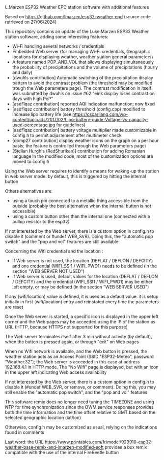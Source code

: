 L.Marzen ESP32 Weather EPD station software with additional features 

Based on https://github.com/lmarzen/esp32-weather-epd (source code retrieved on 27/06/2024) 

This repository contains an update of the Luke Marzen ESP32 Weather station software, adding some interesting features:
- Wi-Fi handling several networks / credentials
- Embedded Web server (for managing Wi-Fi credentials, Geographic locations for displaying weather, weather station general parameters)
- A feature named POP_AND_VOL that allows displaying simultaneously the probability of precipitations and the volume of precipitations (hourly and daily)
- [dwuhls contribution] Automatic switching of the precipitation display pattern to avoid the contrast problem (the threshold may be modified trough the Web parameters page). The contrast modification in itself was submitted by dwuhls on issue #62 "eink display loses contrast on days with high PoP"
- [asdf1qaz contribution] reported AQI indication malfunction; now fixed
- [asdf1qaz contribution] battery threshold (config.cpp) modified to increase lipo battery life
  (see https://oscarliang.com/wp-content/uploads/2017/02/Lipo-battery-guide-Voltage-vs-capacity-used-percentage.jpg for guidelines)
- [asdf1qaz contribution] battery voltage multiplier made customizable in config.h to permit adjustement after multimeter check  
- [domp27 contribution] display weather icons on the graph on a per hour basis; the feature is controlled through the Web parameters page)  
- [Stelian Hurghis (RedShuriken)] contribution for adding Romanian language
In the modified code, most of the customization options are moved to config.h

Using the Web server requires to identify a means for waking-up the station in web server mode: by default, this is triggered by hitting the internal button

Others alternatives are:
- using a touch pin connected to a metallic thing accessible from the outside (probably the best alternative when the internal button is not accessible)
- using a custom button other than the internal one (connected with a pullup resistor to the esp32)

If not interested by the Web server, there is a custom option in config.h to disable it (comment or #undef WEB_SVR).
Doing this, the "automatic pop switch" and the "pop and vol" features are still available

Concerning the Wifi credential and the location :
- if Web server is not used, the location (DEFLAT / DEFLON / DEFCITY) and one credential (WIFI_SSI1 / WIFI_PWD1) needs to be defined (in the section "WEB SERVER NOT USED")
- if Web server is used, default values for the location (DEFLAT / DEFLON / DEFCITY) and the credential (WIFI_SSI1 / WIFI_PWD1) may be either left empty, or may be defined (in the section "WEB SERVER USED")

If any (wifi/location) value is defined, it is used as a default value: it is setup initially in first (wifi/location) entry and reinstated every time the parameters are reset

Once the Web server is started, a specific icon is displayed in the upper left corner and the Web pages may be acceeded using the IP of the station as URL (HTTP, because HTTPS not supported for this purpose)

The Web server terminates itself after 3 min without activity (by default), when the button is pressed again, or through "exit" on Web pages

When no Wifi network is available, and the Web button is pressed, the weather station acts as an Access Point (SSID "ESP32-Meteo", password "Weather.32"); the Web server is acceeded in this case at address 192.168.4.1 in HTTP mode. The  "No Wifi" page is displayed, but with an icon in the upper left indicating Web access availability

If not interested by the Web server, there is a custom option in config.h to disable it (#undef WEB_SVR, or remove, or comment). Doing this, you may still enable the "automatic pop switch", and the "pop and vol" features

This software remix does no longer need tuning the TIMEZONE and using NTP for time synchronization since the OWM service responses provides both the time information and the time offset relative to GMT based on the selected geographic location (lat/lon)

Otherwise, config.h may be customized as usual, relying on the indications found in comments

Last word: the URL https://www.printables.com/fr/model/929910-esp32-weather-base-remix-and-lmarzen-modified-soft provides a box remix compatible with the use of the internal FireBeetle button 
